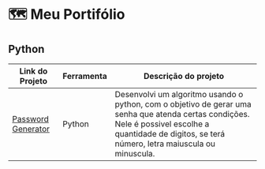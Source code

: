# 🗺 Meu Portifólio

## Python

| Link do Projeto        | Ferramenta | Descrição do projeto     |
|------------------------|-------|----------------|
| [Password Generator](https://github.com/beatrizgba/Projetos/blob/main/Password_Generator.ipynb)            | Python    | Desenvolvi um algoritmo usando o python, com o objetivo de gerar uma senha que atenda certas condições. Nele é possivel escolhe a quantidade de digitos, se terá número, letra maiuscula ou minuscula.     |

